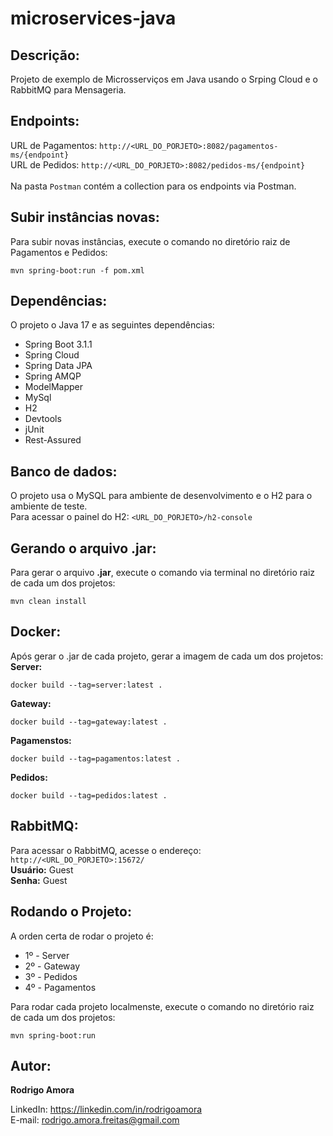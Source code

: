 # microservices-java
Descrição:
----------
Projeto de exemplo de Microsserviços em Java usando o Srping Cloud e o RabbitMQ para Mensageria.

Endpoints:
----------
URL de Pagamentos: `http://<URL_DO_PORJETO>:8082/pagamentos-ms/{endpoint}` <br>
URL de Pedidos: `http://<URL_DO_PORJETO>:8082/pedidos-ms/{endpoint}`
<br><br>
Na pasta `Postman` contém a collection para os endpoints via Postman.

Subir instâncias novas:
-----------------------
Para subir novas instâncias, execute o comando no diretório raiz de Pagamentos e Pedidos:
```shell script
mvn spring-boot:run -f pom.xml
```

Dependências:
-------------
O projeto o Java 17 e as seguintes dependências:
* Spring Boot 3.1.1
* Spring Cloud
* Spring Data JPA
* Spring AMQP
* ModelMapper
* MySql
* H2
* Devtools
* jUnit
* Rest-Assured

Banco de dados:
---------------
O projeto usa o MySQL para ambiente de desenvolvimento e o H2 para o ambiente de teste.<br>
Para acessar o painel do H2: `<URL_DO_PORJETO>/h2-console`

Gerando o arquivo .jar:
-----------------------
Para gerar o arquivo <b>.jar</b>, execute o comando via terminal no diretório raiz de cada um dos projetos:
```shell script
mvn clean install
```

Docker:
-------
Após gerar o .jar de cada projeto, gerar a imagem de cada um dos projetos:<br>
<b>Server:</b>
```shell script
docker build --tag=server:latest .
```

<b>Gateway:</b>
```shell script
docker build --tag=gateway:latest .
```

<b>Pagamenstos:</b>
```shell script
docker build --tag=pagamentos:latest .
```

<b>Pedidos:</b>
```shell script
docker build --tag=pedidos:latest .
```

RabbitMQ:
---------
<!--
Execute o comando para rodar RabbitMQ via Docker:
```shell script
docker run -it --rm --name rabbitmq -p 5672:5672 -p 15672:15672 rabbitmq:3.10-management
```
-->
Para acessar o RabbitMQ, acesse o endereço: `http://<URL_DO_PORJETO>:15672/`
<br>
<b>Usuário:</b> Guest <br>
<b>Senha:</b> Guest

Rodando o Projeto:
------------------
A orden certa de rodar o projeto é:
* 1º - Server
* 2º - Gateway
* 3º - Pedidos
* 4º - Pagamentos

Para rodar cada projeto localmenste, execute o comando no diretório raiz de cada um dos projetos:
```shell script
mvn spring-boot:run
```

Autor:
------
<b>Rodrigo Amora</b>

LinkedIn: https://linkedin.com/in/rodrigoamora <br>
E-mail: rodrigo.amora.freitas@gmail.com
